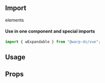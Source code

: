 ## Import

elements

#### Use in one component and special imports

```js
import { wExpandable } from "@warp-ds/vue";
```

## Usage

## Props

<api-table type="vue" component="Expandable" />
